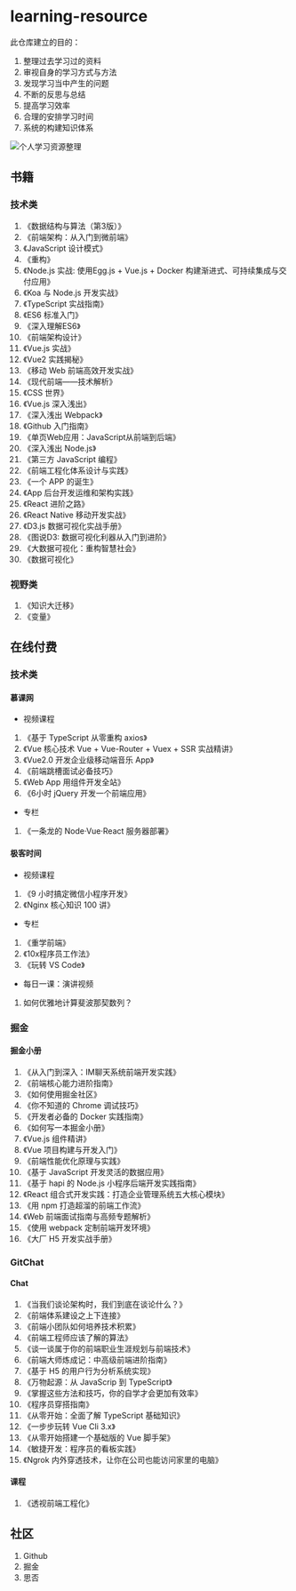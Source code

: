 # learning-resource

此仓库建立的目的：

1. 整理过去学习过的资料
2. 审视自身的学习方式与方法
3. 发现学习当中产生的问题
4. 不断的反思与总结
5. 提高学习效率
6. 合理的安排学习时间
7. 系统的构建知识体系

![个人学习资源整理](http://assets.processon.com/chart_image/5d2c77c8e4b02015bd7d93f6.png)

## 书籍

### 技术类

1. 《数据结构与算法（第3版）》
2. 《前端架构：从入门到微前端》
3. 《JavaScript 设计模式》
4. 《重构》
5. 《Node.js 实战: 使用Egg.js + Vue.js + Docker 构建渐进式、可持续集成与交付应用》
6. 《Koa 与 Node.js 开发实战》
7. 《TypeScript 实战指南》
8. 《ES6 标准入门》
9. 《深入理解ES6》
10. 《前端架构设计》
11. 《Vue.js 实战》
12. 《Vue2 实践揭秘》
13. 《移动 Web 前端高效开发实战》
14. 《现代前端——技术解析》
15. 《CSS 世界》
16. 《Vue.js 深入浅出》
17. 《深入浅出 Webpack》
18. 《Github 入门指南》
19. 《单页Web应用：JavaScript从前端到后端》
20. 《深入浅出 Node.js》
21. 《第三方 JavaScript 编程》
22. 《前端工程化体系设计与实践》
23. 《一个 APP 的诞生》
24. 《App 后台开发运维和架构实践》
25. 《React 进阶之路》
26. 《React Native 移动开发实战》
27. 《D3.js 数据可视化实战手册》
28. 《图说D3: 数据可视化利器从入门到进阶》
29. 《大数据可视化：重构智慧社会》
30. 《数据可视化》

### 视野类

1. 《知识大迁移》
2. 《变量》

## 在线付费

### 技术类

#### 慕课网

- 视频课程

1. 《基于 TypeScript 从零重构 axios》
2. 《Vue 核心技术 Vue + Vue-Router + Vuex + SSR 实战精讲》
3. 《Vue2.0 开发企业级移动端音乐 App》
4. 《前端跳槽面试必备技巧》
5. 《Web App 用组件开发全站》
6. 《6小时 jQuery 开发一个前端应用》

- 专栏

1. 《一条龙的 Node·Vue·React 服务器部署》

#### 极客时间

- 视频课程

1. 《9 小时搞定微信小程序开发》
2. 《Nginx 核心知识 100 讲》

- 专栏

1. 《重学前端》
2. 《10x程序员工作法》
3. 《玩转 VS Code》

- 每日一课：演讲视频

1. 如何优雅地计算斐波那契数列？

### 掘金

#### 掘金小册

1. 《从入门到深入：IM聊天系统前端开发实践》
2. 《前端核心能力进阶指南》
3. 《如何使用掘金社区》
4. 《你不知道的 Chrome 调试技巧》
5. 《开发者必备的 Docker 实践指南》
6. 《如何写一本掘金小册》
7. 《Vue.js 组件精讲》
8. 《Vue 项目构建与开发入门》
9. 《前端性能优化原理与实践》
10. 《基于 JavaScript 开发灵活的数据应用》
11. 《基于 hapi 的 Node.js 小程序后端开发实践指南》
12. 《React 组合式开发实践：打造企业管理系统五大核心模块》
13. 《用 npm 打造超溜的前端工作流》
14. 《Web 前端面试指南与高频专题解析》
15. 《使用 webpack 定制前端开发环境》
16. 《大厂 H5 开发实战手册》

### GitChat

#### Chat

1. 《当我们谈论架构时，我们到底在谈论什么？》
2. 《前端体系建设之上下连接》
3. 《前端小团队如何培养技术积累》
4. 《前端工程师应该了解的算法》
5. 《谈一谈属于你的前端职业生涯规划与前端技术》
6. 《前端大师炼成记：中高级前端进阶指南》
7. 《基于 H5 的用户行为分析系统实现》
8. 《万物起源：从 JavaScrip 到 TypeScript》
9. 《掌握这些方法和技巧，你的自学才会更加有效率》
10. 《程序员穿搭指南》
11. 《从零开始：全面了解 TypeScript 基础知识》
12. 《一步步玩转 Vue Cli 3.x》
13. 《从零开始搭建一个基础版的 Vue 脚手架》
14. 《敏捷开发：程序员的看板实践》
15. 《Ngrok 内外穿透技术，让你在公司也能访问家里的电脑》

#### 课程

1. 《透视前端工程化》

## 社区

1. Github
2. 掘金
3. 思否
